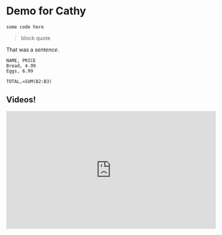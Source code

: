 # Demo for Cathy

<!--slide-->

```
some code here
```

<!--slide-->

> block quote

<!--slide-->

That was a _sentence_.

<!--slide-->

```csv
NAME, PRICE
Bread, 4.99
Eggs, 6.99

TOTAL,=SUM(B2:B3)
```

<!--slide-->

## Videos!

<iframe width="560" height="315" src="https://www.youtube.com/embed/B0fL3WmJZsc" title="YouTube video player" frameborder="0" allow="accelerometer; autoplay; clipboard-write; encrypted-media; gyroscope; picture-in-picture" allowfullscreen></iframe>
